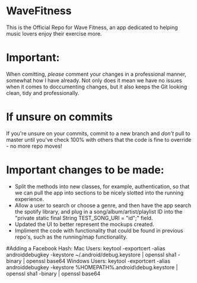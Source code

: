 # WaveFitness
This is the Official Repo for Wave Fitness, an app dedicated to helping music lovers enjoy their exercise more.

# Important:
When comitting, *please* comment your changes in a professional manner, somewhat how I have already. Not only does it mean we have no issues when it comes to doccumenting changes, but it also keeps the Git looking clean, tidy and professionally.

# If unsure on commits
If you're unsure on your commits, commit to a new branch and *don't* pull to master until you've check 100% with others that the code is fine to override - no more repo moves!

# Important changes to be made:
- Split the methods into new classes, for example, authentication, so that we can pull the app into sections to be nicely slotted into the running experience. 
- Allow a user to search or choose a genre, and then have the app search the spotify library, and plug in a song/album/artist/playlist ID into the "private static final String TEST_SONG_URI = "id";" field.
- Updated the UI to better represent the mockups created.
- Impliment the code with functionality that could be found in previous repo's, such as the running/map functionality.

#Adding a Facebook Hash:
Mac Users: keytool -exportcert -alias androiddebugkey -keystore ~/.android/debug.keystore | openssl sha1 -binary | openssl base64
Windows Users: keytool -exportcert -alias androiddebugkey -keystore %HOMEPATH%\.android\debug.keystore | openssl sha1 -binary | openssl base64
